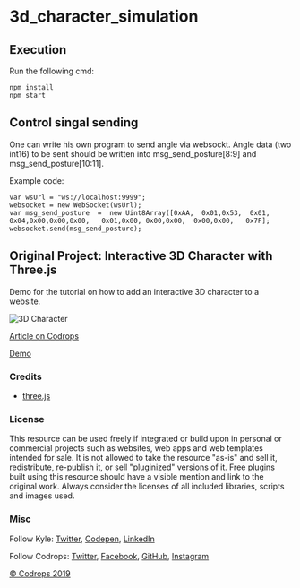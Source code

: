 # 3d_character_simulation

## Execution

Run the following cmd:

    npm install
	npm start
	
	
## Control singal sending 


One can write his own program to send angle via websockt. Angle data (two int16) to be sent should be written into msg_send_posture[8:9] and msg_send_posture[10:11]. 

Example code:
	
	
	var wsUrl = "ws://localhost:9999";
	websocket = new WebSocket(wsUrl);
	var msg_send_posture  =  new Uint8Array([0xAA,  0x01,0x53,  0x01,  0x04,0x00,0x00,0x00,   0x01,0x00, 0x00,0x00,  0x00,0x00,   0x7F];
	websocket.send(msg_send_posture);
  




## Original Project: Interactive 3D Character with Three.js

Demo for the tutorial on how to add an interactive 3D character to a website.

![3D Character](https://tympanus.net/codrops/wp-content/uploads/2019/10/Interactive3DCharacter_feat.jpg)

[Article on Codrops](https://tympanus.net/codrops/?p=43796)

[Demo](http://tympanus.net/Tutorials/Interactive3DCharacter/)

### Credits

- [three.js](https://threejs.org/)

### License
This resource can be used freely if integrated or build upon in personal or commercial projects such as websites, web apps and web templates intended for sale. It is not allowed to take the resource "as-is" and sell it, redistribute, re-publish it, or sell "pluginized" versions of it. Free plugins built using this resource should have a visible mention and link to the original work. Always consider the licenses of all included libraries, scripts and images used.

### Misc

Follow Kyle: [Twitter](https://twitter.com/KyleWetton), [Codepen](https://codepen.io/kylewetton/), [LinkedIn](https://www.linkedin.com/in/kylewetton/)

Follow Codrops: [Twitter](http://www.twitter.com/codrops), [Facebook](http://www.facebook.com/codrops), [GitHub](https://github.com/codrops), [Instagram](https://www.instagram.com/codropsss/)


[© Codrops 2019](http://www.codrops.com)





